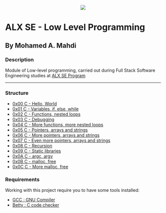 <p align="center">
  <img src="https://www.alxafrica.com/wp-content/uploads/2022/01/header-logo.png">
</p>

# ALX SE - Low Level Programming

## By Mohamed A. Mahdi

### Description

Module of Low-level programming, carried out during Full Stack Software Engineering studies at [ALX SE Program](https://www.alxafrica.com/programme_post/full-stack-software-engineer/)

------------------

### Structure

* [0x00 C - Hello, World](https://github.com/Moh-A-Mahdi/alx-low_level_programming/tree/master/0x00-hello_world)
* [0x01 C - Variables, if, else, while](https://github.com/Moh-A-Mahdi/alx-low_level_programming/tree/master/0x01-variables_if_else_while)
* [0x02 C - Functions, nested loops](https://github.com/Moh-A-Mahdi/alx-low_level_programming/tree/master/0x02-functions_nested_loops)
* [0x03 C - Debugging](https://github.com/Moh-A-Mahdi/alx-low_level_programming/tree/master/0x03-debugging)
* [0x04 C - More functions, more nested loops](https://github.com/Moh-A-Mahdi/alx-low_level_programming/tree/master/0x04-more_functions_nested_loops)
* [0x05 C - Pointers, arrays and strings](https://github.com/Moh-A-Mahdi/alx-low_level_programming/tree/master/0x05-pointers_arrays_strings)
* [0x06 C - More pointers, arrays and strings](https://github.com/Moh-A-Mahdi/alx-low_level_programming/tree/master/0x06-pointers_arrays_strings)
* [0x07 C - Even more pointers, arrays and strings](https://github.com/Moh-A-Mahdi/alx-low_level_programming/tree/master/0x07-pointers_arrays_strings)
* [0x08 C - Recursion](https://github.com/Moh-A-Mahdi/alx-low_level_programming/tree/master/0x08-recursion)
* [0x09 C - Static libraries](https://github.com/Moh-A-Mahdi/alx-low_level_programming/tree/master/0x09-static_libraries)
* [0x0A C - argc, argv](https://github.com/Moh-A-Mahdi/alx-low_level_programming/tree/master/0x0A-argc_argv)
* [0x0B C - malloc, free](https://github.com/Moh-A-Mahdi/alx-low_level_programming/tree/master/0x0B-malloc_free)
* [0x0C C - More malloc, free](https://github.com/Moh-A-Mahdi/alx-low_level_programming/tree/master/0x0C-more_malloc_free)

### Requirements

Working with this project require you to have some tools installed:

* [GCC : GNU Compiler](https://gcc.gnu.org/)
* [Betty : C code checker](https://github.com/holbertonschool/Betty)
